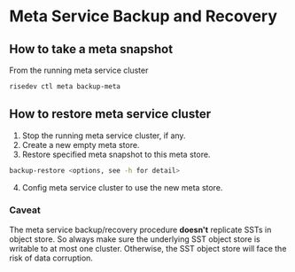 # Meta Service Backup and Recovery

## How to take a meta snapshot
From the running meta service cluster
```bash
risedev ctl meta backup-meta
```

## How to restore meta service cluster
1. Stop the running meta service cluster, if any.
2. Create a new empty meta store.
3. Restore specified meta snapshot to this meta store.
```bash
backup-restore <options, see -h for detail>
```
4. Config meta service cluster to use the new meta store.

### Caveat
The meta service backup/recovery procedure **doesn't** replicate SSTs in object store. 
So always make sure the underlying SST object store is writable to at most one cluster.
Otherwise, the SST object store will face the risk of data corruption.